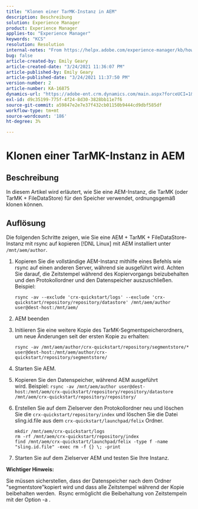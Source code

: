 ```yaml
---
title: "Klonen einer TarMK-Instanz in AEM"
description: Beschreibung
solution: Experience Manager
product: Experience Manager
applies-to: "Experience Manager"
keywords: "KCS"
resolution: Resolution
internal-notes: "From https://helpx.adobe.com/experience-manager/kb/how-to-clone-an-AEM-TarMK-instance-AEM.html"
bug: false
article-created-by: Emily Geary
article-created-date: "3/24/2021 11:36:07 PM"
article-published-by: Emily Geary
article-published-date: "3/24/2021 11:37:50 PM"
version-number: 2
article-number: KA-16875
dynamics-url: "https://adobe-ent.crm.dynamics.com/main.aspx?forceUCI=1&pagetype=entityrecord&etn=knowledgearticle&id=371b76b1-f98c-eb11-a812-000d3a58b9d1"
exl-id: d9c35199-775f-4f24-8d30-3828bb11e7f6
source-git-commit: a59847e2e7e37f432cb01150b9444cd9dbf585df
workflow-type: tm+mt
source-wordcount: '186'
ht-degree: 3%

---
```


# Klonen einer TarMK-Instanz in AEM

## Beschreibung

In diesem Artikel wird erläutert, wie Sie eine AEM-Instanz, die TarMK (oder TarMK + FileDataStore) für den Speicher verwendet, ordnungsgemäß klonen können.

## Auflösung

Die folgenden Schritte zeigen, wie Sie eine AEM + TarMK + FileDataStore-Instanz mit rsync auf kopieren [!DNL Linux] mit AEM installiert unter `/mnt/aem/author`.

1. Kopieren Sie die vollständige AEM-Instanz mithilfe eines Befehls wie rsync auf einen anderen Server, während sie ausgeführt wird. Achten Sie darauf, die Zeitstempel während des Kopiervorgangs beizubehalten und den Protokollordner und den Datenspeicher auszuschließen. Beispiel:

   ```
   rsync -av --exclude 'crx-quickstart/logs' --exclude 'crx-quickstart/repository/repository/datastore' /mnt/aem/author user@dest-host:/mnt/aem/
   ```

1. AEM beenden

1. Initiieren Sie eine weitere Kopie des TarMK-Segmentspeicherordners, um neue Änderungen seit der ersten Kopie zu erhalten:

   ```
   rsync -av /mnt/aem/author/crx-quickstart/repository/segmentstore/* user@dest-host:/mnt/aem/author/crx-quickstart/repository/segmentstore/
   ```

1. Starten Sie AEM.

1. Kopieren Sie den Datenspeicher, während AEM ausgeführt wird. Beispiel: `rsync -av /mnt/aem/author user@dest-host:/mnt/aem/crx-quickstart/repository/repository/datastore /mnt/aem/crx-quickstart/repository/repository/`

1. Erstellen Sie auf dem Zielserver den Protokollordner neu und löschen Sie die `crx-quickstart/repository/index` und löschen Sie die Datei sling.id.file aus dem `crx-quickstart/launchpad/felix` Ordner.

   ```
   mkdir /mnt/aem/crx-quickstart/logs
   rm -rf /mnt/aem/crx-quickstart/repository/index
   find /mnt/aem/crx-quickstart/launchpad/felix -type f -name "sling.id.file" -exec rm -f {} \; -print
   ```

1. Starten Sie auf dem Zielserver AEM und testen Sie Ihre Instanz.

<b>Wichtiger Hinweis:</b>

Sie müssen sicherstellen, dass der Datenspeicher nach dem Ordner &quot;segmentstore&quot;kopiert wird und dass alle Zeitstempel während der Kopie beibehalten werden.  Rsync ermöglicht die Beibehaltung von Zeitstempeln mit der Option -a .
